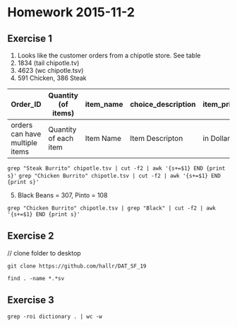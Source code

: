 # Homework 2015-11-2

## Exercise 1

1. Looks like the customer orders from a chipotle store. See table 
2. 1834 (tail chipotle.tv)
3. 4623 (wc chipotle.tsv)
4. 591 Chicken, 386 Steak

| Order_ID | Quantity (of items)| item_name| choice_description |item_price |
|--|--|--|--|--|
|orders can have multiple items|Quantity of each item|Item Name|Item Descripton| in Dollars|

`grep "Steak Burrito" chipotle.tsv | cut -f2 | awk '{s+=$1} END {print s}'`
`grep "Chicken Burrito" chipotle.tsv | cut -f2 | awk '{s+=$1} END {print s}'`

5. Black Beans = 307, Pinto = 108

`grep "Chicken Burrito" chipotle.tsv | grep "Black" | cut -f2 | awk '{s+=$1} END {print s}'`

## Exercise 2

// clone folder to desktop

`git clone https://github.com/hallr/DAT_SF_19`

`find . -name *.*sv`

## Exercise 3

`grep -roi dictionary . | wc -w`
